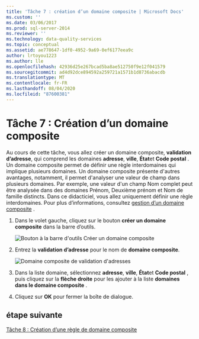 ```yaml
---
title: 'Tâche 7 : création d’un domaine composite | Microsoft Docs'
ms.custom: ''
ms.date: 03/06/2017
ms.prod: sql-server-2014
ms.reviewer: ''
ms.technology: data-quality-services
ms.topic: conceptual
ms.assetid: ae778647-1df0-4952-9a69-0ef6177eea9c
author: lrtoyou1223
ms.author: lle
ms.openlocfilehash: 42936d25e267bcad5ba8ae512750f9e12f041579
ms.sourcegitcommit: ad4d92dce894592a259721a1571b1d8736abacdb
ms.translationtype: MT
ms.contentlocale: fr-FR
ms.lasthandoff: 08/04/2020
ms.locfileid: "87600381"
---
```

# <a name="task-7-creating-a-composite-domain"></a>Tâche 7 : Création d’un domaine composite
  Au cours de cette tâche, vous allez créer un domaine composite, **validation d’adresse**, qui comprend les domaines **adresse**, **ville**, **État**et **Code postal** . Un domaine composite permet de définir une règle interdomaines qui implique plusieurs domaines. Un domaine composite présente d'autres avantages, notamment, il permet d'analyser une valeur de champ dans plusieurs domaines.  Par exemple, une valeur d'un champ Nom complet peut être analysée dans des domaines Prénom, Deuxième prénom et Nom de famille distincts. Dans ce didacticiel, vous allez uniquement définir une règle interdomaines. Pour plus d’informations, consultez [gestion d’un domaine composite](https://msdn.microsoft.com/library/hh510399.aspx) .  
  
1.  Dans le volet gauche, cliquez sur le bouton **créer un domaine composite** dans la barre d’outils.  
  
     ![Bouton à la barre d'outils Créer un domaine composite](../../2014/tutorials/media/et-creatingacompositedomain-01.jpg "Bouton à la barre d'outils Créer un domaine composite")  
  
2.  Entrez la **validation d’adresse** pour le nom de **domaine composite**.  
  
     ![Domaine composite de validation d'adresses](../../2014/tutorials/media/et-creatingacompositedomain-02.jpg "Domaine composite de validation d'adresses")  
  
3.  Dans la liste domaine, sélectionnez **adresse**, **ville**, **État**et **Code postal** , puis cliquez sur la **flèche droite** pour les ajouter à la liste **domaines dans le domaine composite** .  
  
4.  Cliquez sur **OK** pour fermer la boîte de dialogue.  
  
## <a name="next-step"></a>étape suivante  
 [Tâche 8 : Création d’une règle de domaine composite](../../2014/tutorials/task-8-creating-a-composite-domain-rule.md)  
  
  
